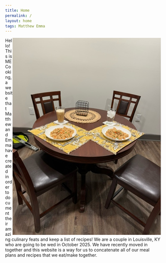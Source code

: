 ```yaml
---
title: Home
permalink: /
layout: home
tags: Matthew Emma
---
```

<html>
    <body>
        <img src="assets/img/DinnerTable.jpeg" alt="Table" align="right">
        <div margin-left="60px" margin-right="60px">
            <p>Hello! This is ME Cooking, a website that Matthew and Emma have created in order to document their amazing culinary feats and keep a list of recipes! We are a couple in Louisville, KY who are going to be wed in October 2025. We have recently moved in together and this website is a way for us to concatenate all of our meal plans and recipes that we eat/make together.
            </p>
        </div>
    </body>
</html>
